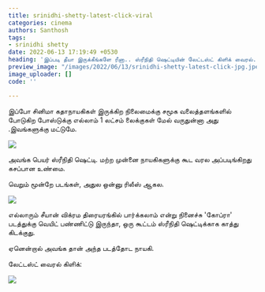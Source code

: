 ```yaml
---
title: srinidhi-shetty-latest-click-viral
categories: cinema
authors: Santhosh
tags:
- srinidhi shetty
date: 2022-06-13 17:19:49 +0530
heading: 'இப்படி தீயா இருக்கீங்களே ரீனா.. ஸ்ரீநிதி ஷெட்டியின் லேட்டஸ்ட் கிளிக் வைரல்..! '
preview_image: "/images/2022/06/13/srinidhi-shetty-latest-click-jpg.jpeg"
image_uploader: []
code: ''

---
```

இப்போ சினிமா கதாநாயகிகள் இருக்கிற நிலைமைக்கு சமூக வலைத்தளங்களில் போடுகிற போஸ்டுக்கு எல்லாம் 1 லட்சம் லைக்குகள் மேல் வருதுன்னா அது .இவங்களுக்கு மட்டுமே.

![](/images/2022/06/13/srinidhi-shetty-2-jpg.jpeg)

அவங்க பெயர் ஸ்ரீநிதி ஷெட்டி. மற்ற முன்னை நாயகிகளுக்கு கூட வரல அப்படிங்கிறது கசப்பான உண்மை.

வெறும் மூன்றே படங்கள், அதுல ஒன்னு ரிலீஸ் ஆகல.

![](/images/2022/06/13/srinidhi-shetty-3-jpg.jpeg)

எல்லாரும் சீயான் விக்ரம திரையரங்கில் பார்க்கலாம் என்று நினைச்சு 'கோப்ரா' படத்துக்கு வெயிட் பண்ணிட்டு இருந்தா, ஒரு கூட்டம் ஸ்ரீநிதி ஷெட்டிக்காக காத்து கிடக்குது.

ஏனென்றால் அவங்க தான் அந்த படத்தோட நாயகி.

லேட்டஸ்ட் வைரல் கிளிக்:

![](/images/2022/06/13/srinidhi-shetty-1-jpg.jpeg)
